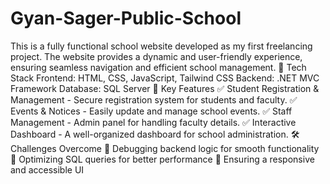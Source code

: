 # Gyan-Sager-Public-School
This is a fully functional school website developed as my first freelancing project. The website provides a dynamic and user-friendly experience, ensuring seamless navigation and efficient school management.
🚀 Tech Stack
Frontend: HTML, CSS, JavaScript, Tailwind CSS
Backend: .NET MVC Framework
Database: SQL Server
🔹 Key Features
✅ Student Registration & Management - Secure registration system for students and faculty.
✅ Events & Notices - Easily update and manage school events.
✅ Staff Management - Admin panel for handling faculty details.
✅ Interactive Dashboard - A well-organized dashboard for school administration.
🛠 Challenges Overcome
🔹 Debugging backend logic for smooth functionality
🔹 Optimizing SQL queries for better performance
🔹 Ensuring a responsive and accessible UI

